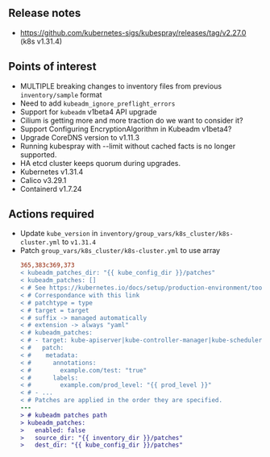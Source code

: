 ## Release notes

- https://github.com/kubernetes-sigs/kubespray/releases/tag/v2.27.0 (k8s v1.31.4)
## Points of interest

- MULTIPLE breaking changes to inventory files from previous `inventory/sample` format
- Need to add `kubeadm_ignore_preflight_errors`
- Support for `kubeadm` v1beta4 API upgrade
- Cilium is getting more and more traction do we want to consider it?
- Support Configuring EncryptionAlgorithm in Kubeadm v1beta4?
- Upgrade CoreDNS version to v1.11.3
- Running kubespray with --limit without cached facts is no longer supported.
- HA etcd cluster keeps quorum during upgrades.
- Kubernetes v1.31.4
- Calico v3.29.1
- Containerd v1.7.24

## Actions required

- Update `kube_version` in `inventory/group_vars/k8s_cluster/k8s-cluster.yml` to `v1.31.4`
- Patch `group_vars/k8s_cluster/k8s-cluster.yml` to use array
    ```diff
    365,383c369,373
    < kubeadm_patches_dir: "{{ kube_config_dir }}/patches"
    < kubeadm_patches: []
    < # See https://kubernetes.io/docs/setup/production-environment/tools/kubeadm/control-plane-flags/#patches
    < # Correspondance with this link
    < # patchtype = type
    < # target = target
    < # suffix -> managed automatically
    < # extension -> always "yaml"
    < # kubeadm_patches:
    < # - target: kube-apiserver|kube-controller-manager|kube-scheduler|etcd|kubeletconfiguration < #   type: strategic(default)|json|merge
    < #   patch:
    < #    metadata:
    < #      annotations:
    < #        example.com/test: "true"
    < #      labels:
    < #        example.com/prod_level: "{{ prod_level }}"
    < # - ...
    < # Patches are applied in the order they are specified.
    ---
    > # kubeadm patches path
    > kubeadm_patches:
    >   enabled: false
    >   source_dir: "{{ inventory_dir }}/patches"
    >   dest_dir: "{{ kube_config_dir }}/patches"
    ```
